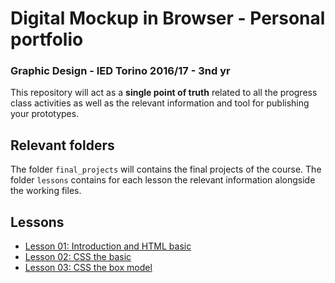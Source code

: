 # Digital Mockup in Browser - Personal portfolio 

### Graphic Design - IED Torino 2016/17 - 3nd yr
 
This repository will act as a **single point of truth** related to all the progress class activities as well as the relevant information and tool for publishing your prototypes.

## Relevant folders

The folder ```final_projects``` will contains the final projects of the course.
The folder ```lessons``` contains for each lesson the relevant information alongside the working files.

## Lessons

- [Lesson 01: Introduction and HTML basic](lessons/01)
- [Lesson 02: CSS the basic](lessons/02)
- [Lesson 03: CSS the box model](lessons/03)
